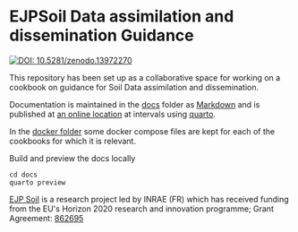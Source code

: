 # EJPSoil Data assimilation and dissemination Guidance

<a href="https://doi.org/10.5281/zenodo.13972270">
<img role="button" tabindex="0" id="modal-581448496-trigger" aria-controls="modal-581448496" aria-expanded="false" class="doi-modal-trigger block m-0" src="https://zenodo.org/badge/DOI/10.5281/zenodo.13972270.svg" alt="DOI: 10.5281/zenodo.13972270"></a>

This repository has been set up as a collaborative space for working on a cookbook on guidance for Soil Data assimilation and dissemination.

Documentation is maintained in the [docs](docs) folder as [Markdown](https://en.wikipedia.org/wiki/Markdown) and is published at [an online location](https://ejpsoil.github.io/soildata-assimilation-guidance) at intervals using [quarto](https://www.quarto.org).

In the [docker folder](docker) some docker compose files are kept for each of the cookbooks for which it is relevant. 

Build and preview the docs locally

```
cd docs
quarto preview
```

[EJP Soil](https://ejpsoil.eu) is a research project led by INRAE (FR) which has received funding from the EU's Horizon 2020 research and innovation programme; Grant Agreement: [862695](https://cordis.europa.eu/project/id/862695)
